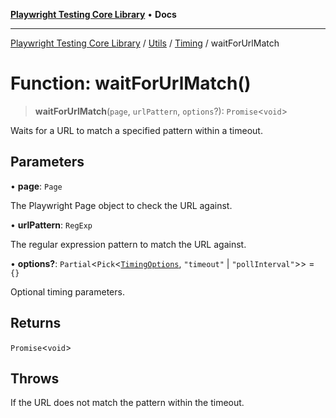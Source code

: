 [**Playwright Testing Core Library**](../../../../../README.md) • **Docs**

***

[Playwright Testing Core Library](../../../../../README.md) / [Utils](../../../README.md) / [Timing](../README.md) / waitForUrlMatch

# Function: waitForUrlMatch()

> **waitForUrlMatch**(`page`, `urlPattern`, `options`?): `Promise`\<`void`\>

Waits for a URL to match a specified pattern within a timeout.

## Parameters

• **page**: `Page`

The Playwright Page object to check the URL against.

• **urlPattern**: `RegExp`

The regular expression pattern to match the URL against.

• **options?**: `Partial`\<`Pick`\<[`TimingOptions`](../../../../../type-aliases/TimingOptions.md), `"timeout"` \| `"pollInterval"`\>\> = `{}`

Optional timing parameters.

## Returns

`Promise`\<`void`\>

## Throws

If the URL does not match the pattern within the timeout.
